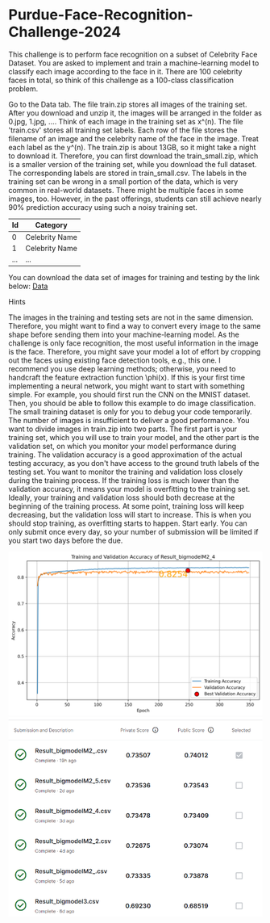 # Purdue-Face-Recognition-Challenge-2024
This challenge is to perform face recognition on a subset of Celebrity Face Dataset. You are asked to implement and train a machine-learning model to classify each image according to the face in it. There are 100 celebrity faces in total, so think of this challenge as a 100-class classification problem.

Go to the Data tab. The file train.zip stores all images of the training set. After you download and unzip it, the images will be arranged in the folder as 0.jpg, 1.jpg, …. Think of each image in the training set as x^(n). The file 'train.csv' stores all training set labels. Each row of the file stores the filename of an image and the celebrity name of the face in the image. Treat each label as the y^(n). The train.zip is about 13GB, so it might take a night to download it. Therefore, you can first download the train_small.zip, which is a smaller version of the training set, while you download the full dataset. The corresponding labels are stored in train_small.csv. The labels in the training set can be wrong in a small portion of the data, which is very common in real-world datasets. There might be multiple faces in some images, too. However, in the past offerings, students can still achieve nearly 90% prediction accuracy using such a noisy training set.

| Id     | Category |
|----------|-----------|
| 0 | Celebrity Name |
| 1 | Celebrity Name |
| ... | ...|

You can download the data set of images for training and testing by the link below:
[Data](https://drive.google.com/drive/folders/1gEAODMW99SSU-ijTAPR5RMhtvgj7ORS6?usp=sharing)

Hints

The images in the training and testing sets are not in the same dimension. Therefore, you might want to find a way to convert every image to the same shape before sending them into your machine-learning model.
As the challenge is only face recognition, the most useful information in the image is the face. Therefore, you might save your model a lot of effort by cropping out the faces using existing face detection tools, e.g., this one.
I recommend you use deep learning methods; otherwise, you need to handcraft the feature extraction function \phi(x). If this is your first time implementing a neural network, you might want to start with something simple. For example, you should first run the CNN on the MNIST dataset. Then, you should be able to follow this example to do image classification.
The small training dataset is only for you to debug your code temporarily. The number of images is insufficient to deliver a good performance.
You want to divide images in train.zip into two parts. The first part is your training set, which you will use to train your model, and the other part is the validation set, on which you monitor your model performance during training. The validation accuracy is a good approximation of the actual testing accuracy, as you don't have access to the ground truth labels of the testing set.
You want to monitor the training and validation loss closely during the training process. If the training loss is much lower than the validation accuracy, it means your model is overfitting to the training set. Ideally, your training and validation loss should both decrease at the beginning of the training process. At some point, training loss will keep decreasing, but the validation loss will start to increase. This is when you should stop training, as overfitting starts to happen.
Start early. You can only submit once every day, so your number of submission will be limited if you start two days before the due.

![alt text](training_validation_my_modelBig2.png)
![alt text](Final_score.png)
